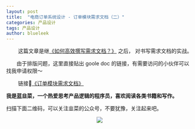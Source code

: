 ```yaml
---
layout: post
title:  "电商订单系统设计 - 订单模块需求文档（二）"
categories: 产品设计
tags: 产品设计
author: blueleek
---
```

 
 
 &emsp;&emsp; 这篇文章是继[《如何高效撰写需求文档？》](https://blueleek.blue/2020/07/20/%E5%A6%82%E4%BD%95%E9%AB%98%E6%95%88%E6%92%B0%E5%86%99%E9%9C%80%E6%B1%82%E6%96%87%E6%A1%A3/) 之后，
 对书写需求文档的实战。


 &emsp;&emsp;由于排版问题，这里直接贴出 goole doc 的链接，有需要访问的小伙伴可以找我申请权限～
 
 &emsp;&emsp; 链接🔗[《订单模块需求文档》](https://docs.google.com/document/d/1DyBxd6bt4jL-aGyDVpY1bgn79nyatd4kSzOZMNPAHDw/edit#)



**我是蓝韭菜，一个热爱思考产品逻辑的程序员，喜欢阅读各类书籍和写作。**

扫描下面二维码，可以关注韭菜的公众号，不要犹豫，关注起来吧。<br/>
<div style="text-align: center">
<img src="https://pic1.zhimg.com/80/v2-e9a8c6db60c6ed251ad46fa464063dac_hd.jpg"/>
</div>

